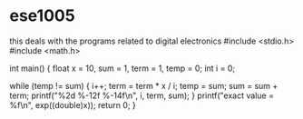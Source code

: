 # ese1005
this deals with the programs related to digital electronics
#include <stdio.h>
#include <math.h>

int main() {
  float x = 10, sum = 1, term = 1, temp = 0;
  int i = 0;
  
  while (temp != sum) {
    i++;
    term = term * x / i;
    temp = sum;
    sum = sum + term;
    printf("%2d %-12f %-14f\n", i, term, sum);
  }
  printf("exact value = %f\n", exp((double)x));
  return 0;
}
